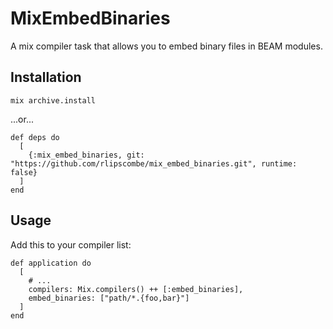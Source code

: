 # MixEmbedBinaries

A mix compiler task that allows you to embed binary files in BEAM modules.

## Installation

```
mix archive.install
```

...or...

```
def deps do
  [
    {:mix_embed_binaries, git: "https://github.com/rlipscombe/mix_embed_binaries.git", runtime: false}
  ]
end
```

## Usage

Add this to your compiler list:

```
def application do
  [
    # ...
    compilers: Mix.compilers() ++ [:embed_binaries],
    embed_binaries: ["path/*.{foo,bar}"]
  ]
end
```
